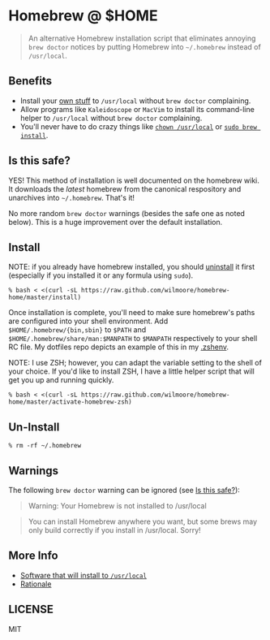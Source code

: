 # Homebrew @ $HOME

> An alternative Homebrew installation script that eliminates annoying `brew doctor` notices by putting Homebrew into `~/.homebrew` instead of `/usr/local`.

## Benefits

- Install your [own stuff][] to `/usr/local` without `brew doctor` complaining.
- Allow programs like `Kaleidoscope` or `MacVim` to install its command-line helper to `/usr/local` without `brew doctor` complaining.
- You'll never have to do crazy things like [`chown /usr/local`][chown] or [`sudo brew install`][sudo].

## Is this safe?

YES! This method of installation is well documented on the homebrew wiki. It downloads the _latest_ homebrew from the canonical respository and unarchives into `~/.homebrew`. That's it!

No more random `brew doctor` warnings (besides the safe one as noted below). This is a huge improvement over the default installation.

## Install

NOTE: if you already have homebrew installed, you should [uninstall][] it first (especially if you installed it or any formula using `sudo`).

    % bash < <(curl -sL https://raw.github.com/wilmoore/homebrew-home/master/install)

Once installation is complete, you'll need to make sure homebrew's paths are configured into your shell environment. Add `$HOME/.homebrew/{bin,sbin}` to `$PATH` and `$HOME/.homebrew/share/man:$MANPATH` to `$MANPATH` respectively to your shell RC file. My dotfiles repo depicts an example of this in my [.zshenv](https://github.com/wilmoore/dotfiles/blob/master/active/.config/zsh/.zshenv).

NOTE: I use ZSH; however, you can adapt the variable setting to the shell of your choice. If you'd like to install ZSH, I have a little helper script that will get you up and running quickly.

    % bash < <(curl -sL https://raw.github.com/wilmoore/homebrew-home/master/activate-homebrew-zsh)

## Un-Install

    % rm -rf ~/.homebrew

## Warnings

The following `brew doctor` warning can be ignored (see [Is this safe?](#is-this-safe)):

> Warning: Your Homebrew is not installed to /usr/local

> You can install Homebrew anywhere you want, but some brews may only build correctly if you install in /usr/local. Sorry!

## More Info

-   [Software that will install to `/usr/local`](https://github.com/wilmoore/homebrew-home/wiki/Software-that-installs-to--usr-local)
-   [Rationale](https://github.com/wilmoore/homebrew-home/wiki/Rationale)

## LICENSE

  MIT

[sudo]:      https://github.com/Homebrew/homebrew/wiki/FAQ#wiki-sudo
[chown]:     http://stackoverflow.com/a/14539521/128346
[uninstall]: https://github.com/Homebrew/homebrew/wiki/FAQ#wiki-sudo
[own stuff]: https://github.com/Homebrew/homebrew/wiki/FAQ#wiki-can-i-install-my-own-stuff-to-usrlocal
[is easier]: https://github.com/Homebrew/homebrew/wiki/FAQ#wiki-why-does-homebrew-insist-i-install-to-usrlocal-with-such-vehemence

